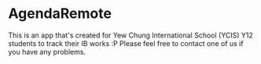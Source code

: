 # AgendaRemote
This is an app that's created for Yew Chung International School (YCIS) Y12 students to track their IB works :P
Please feel free to contact one of us if you have any problems.

